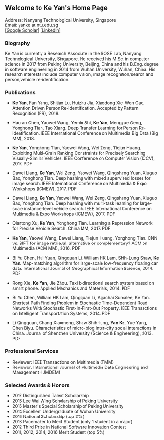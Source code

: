 ## Welcome to Ke Yan's Home Page

Address: Nanyang Technological University, Singapore  
Email: yanke at ntu.edu.sg   
[[Google Scholar]](https://scholar.google.com.sg/citations?user=vWstgn0AAAAJ&hl=en)  [[Linkedln]](https://www.linkedin.com/in/hbyanke/)

### Biography

Ke Yan is currently a Research Associate in the ROSE Lab, Nanyang Technological University, Singapore. He received his M.Sc. in computer science in 2017 from Peking University, Beijing, China and his B.Eng. degree in software engineering in 2014 from Wuhan University, Wuhan, China. His research interests include computer vision, image recognition/search and person/vehicle re-identification.

### Publications

* **Ke Yan**, Fan Yang, Shijian Lu, Huizhu Jia, Xiaodong Xie, Wen Gao.
Attention Driven Person Re-identification.
Accepted by Pattern Recognition (PR), 2018.

* Haoran Chen, Yaowei Wang, Yemin Shi, **Ke Yan**, Mengyue Geng, Yonghong Tian, Tao Xiang.
Deep Transfer Learning for Person Re-identification.
IEEE International Conference on Multimedia Big Data (Big MM), 2018.

* **Ke Yan**, Yonghong Tian, Yaowei Wang, Wei Zeng, Tiejun Huang.
Exploiting Multi-Grain Ranking Constraints for Precisely Searching Visually-Similar Vehicles.
IEEE Conference on Computer Vision (ICCV), 2017. PDF

* Dawei Liang, **Ke Yan**, Wei Zeng, Yaowei Wang, Qingsheng Yuan, Xiuguo Bao, Yonghong Tian.
Deep hashing with mixed supervised losses for image search.
IEEE International Conference on Multimedia & Expo Workshops (ICMEW), 2017. PDF

* Dawei Liang, **Ke Yan**, Yaowei Wang, Wei Zeng, Qingsheng Yuan, Xiuguo Bao, Yonghong Tian.
Deep hashing with multi-task learning for large-scale instance-level vehicle search.
IEEE International Conference on Multimedia & Expo Workshops (ICMEW), 2017. PDF

* Qiantong Xu, **Ke Yan**, Yonghong Tian.
Learning a Repression Network for Precise Vehicle Search.
China MM, 2017. PDF

* **Ke Yan**, Yaowei Wang, Dawei Liang, Tiejun Huang, Yonghong Tian.
CNN vs. SIFT for image retrieval: alternative or complementary? 
ACM on Multimedia (ACM MM), 2016. PDF

* Bi Yu Chen, Hui Yuan, Qingquan Li, William HK Lam, Shih-Lung Shaw, **Ke Yan**.
Map-matching algorithm for large-scale low-frequency floating car data.
International Journal of Geographical Information Science, 2014. PDF

* Rong Xie, **Ke Yan**, Jie Zhou.
Taxi bidirectional search system based on smart phone.
Applied Mechanics and Materials, 2014. PDF

* Bi Yu Chen, William HK Lam, Qingquan Li, Agachai Sumalee, Ke Yan.
Shortest Path Finding Problem in Stochastic Time-Dependent Road Networks With Stochastic First-In-First-Out Property.
IEEE Transactions on Intelligent Transportation Systems, 2014. PDF

* Li Qingquan, Chang Xiaomeng, Shaw Shih-lung, **Yan Ke**, Yue Yang, Chen Biyu.
Characteristics of micro-blog inter-city social interactions in China.
 Journal of Shenzhen University (Science & Engineering), 2013. PDF

### Professional Services

* Reviewer: IEEE Transactions on Multimedia (TMM)
* Reviewer: International Journal of Multimedia Data Engineering and Management (IJMDEM)

### Selected Awards & Honors

* 2017     Distinguished Talent Scholarship  
* 2016     Lee Wai Wing Scholarship of Peking University 
* 2015     Master's Special Scholarship of Peking University
* 2014     Excellent Undergraduate of Wuhan University 
* 2013     National Scholarship (top 2% ) 
* 2013     Pacemaker to Merit Student (only 1 student in a major)    
* 2012     Third Prize in National Software Innovation Contest            
* 2011, 2012, 2014, 2016       Merit Student (top 5%)            



